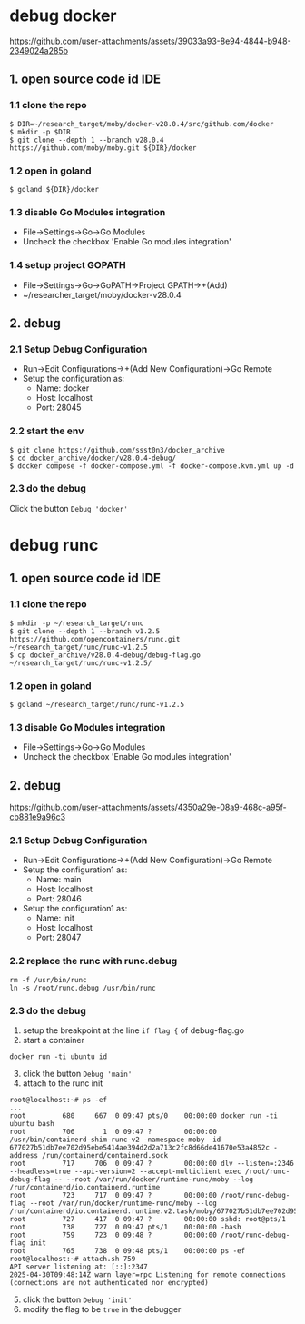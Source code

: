 # debug docker

https://github.com/user-attachments/assets/39033a93-8e94-4844-b948-2349024a285b

## 1. open source code id IDE

### 1.1 clone the repo

```shell
$ DIR=~/research_target/moby/docker-v28.0.4/src/github.com/docker
$ mkdir -p $DIR
$ git clone --depth 1 --branch v28.0.4 https://github.com/moby/moby.git ${DIR}/docker
```

### 1.2 open in goland

```shell
$ goland ${DIR}/docker
```

### 1.3 disable Go Modules integration

* File->Settings->Go->Go Modules
* Uncheck the checkbox 'Enable Go modules integration'

### 1.4 setup project GOPATH

* File->Settings->Go->GoPATH->Project GPATH->+(Add)
* ~/researcher_target/moby/docker-v28.0.4

## 2. debug

### 2.1 Setup Debug Configuration

* Run->Edit Configurations->+(Add New Configuration)->Go Remote
* Setup the configuration as:
    * Name: docker
    * Host: localhost
    * Port: 28045

### 2.2 start the env

```shell
$ git clone https://github.com/ssst0n3/docker_archive
$ cd docker_archive/docker/v28.0.4-debug/
$ docker compose -f docker-compose.yml -f docker-compose.kvm.yml up -d
```

### 2.3 do the debug

Click the button `Debug 'docker'`

# debug runc



## 1. open source code id IDE

### 1.1 clone the repo

```shell
$ mkdir -p ~/research_target/runc
$ git clone --depth 1 --branch v1.2.5 https://github.com/opencontainers/runc.git ~/research_target/runc/runc-v1.2.5
$ cp docker_archive/v28.0.4-debug/debug-flag.go ~/research_target/runc/runc-v1.2.5/
```

### 1.2 open in goland

```shell
$ goland ~/research_target/runc/runc-v1.2.5
```

### 1.3 disable Go Modules integration

* File->Settings->Go->Go Modules
* Uncheck the checkbox 'Enable Go modules integration'

## 2. debug

https://github.com/user-attachments/assets/4350a29e-08a9-468c-a95f-cb881e9a96c3

### 2.1 Setup Debug Configuration

* Run->Edit Configurations->+(Add New Configuration)->Go Remote
* Setup the configuration1 as:
    * Name: main
    * Host: localhost
    * Port: 28046
* Setup the configuration1 as:
    * Name: init
    * Host: localhost
    * Port: 28047

### 2.2 replace the runc with runc.debug

```shell
rm -f /usr/bin/runc
ln -s /root/runc.debug /usr/bin/runc
```

### 2.3 do the debug

1. setup the breakpoint at the line `if flag {` of debug-flag.go
2. start a container

```shell
docker run -ti ubuntu id
```

3. click the button `Debug 'main'`
4. attach to the runc init

```shell
root@localhost:~# ps -ef 
...
root         680     667  0 09:47 pts/0    00:00:00 docker run -ti ubuntu bash
root         706       1  0 09:47 ?        00:00:00 /usr/bin/containerd-shim-runc-v2 -namespace moby -id 677027b51db7ee702d95ebe5414ae394d2d2a713c2fc8d66de41670e53a4852c -address /run/containerd/containerd.sock
root         717     706  0 09:47 ?        00:00:00 dlv --listen=:2346 --headless=true --api-version=2 --accept-multiclient exec /root/runc-debug-flag -- --root /var/run/docker/runtime-runc/moby --log /run/containerd/io.containerd.runtime
root         723     717  0 09:47 ?        00:00:00 /root/runc-debug-flag --root /var/run/docker/runtime-runc/moby --log /run/containerd/io.containerd.runtime.v2.task/moby/677027b51db7ee702d95ebe5414ae394d2d2a713c2fc8d66de41670e53a4852c/l
root         727     417  0 09:47 ?        00:00:00 sshd: root@pts/1
root         738     727  0 09:47 pts/1    00:00:00 -bash
root         759     723  0 09:48 ?        00:00:00 /root/runc-debug-flag init
root         765     738  0 09:48 pts/1    00:00:00 ps -ef
root@localhost:~# attach.sh 759
API server listening at: [::]:2347
2025-04-30T09:48:14Z warn layer=rpc Listening for remote connections (connections are not authenticated nor encrypted)
```

5. click the button `Debug 'init'`
6. modify the flag to be `true` in the debugger
